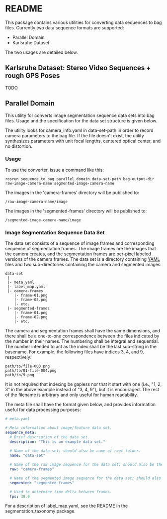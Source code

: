 # README #

This package contains various utilities for converting data sequences to bag files. Currently two data sequence formats are supported:
* Parallel Domain
* Karlsruhe Dataset

The two usages are detailed below.

## Karlsruhe Dataset: Stereo Video Sequences + rough GPS Poses ##

TODO

## Parallel Domain ##

This utility for converts image segmentation sequence data sets into bag files.
Usage and the specification for the data set structure is given below.

The utility looks for camera\_info.yaml in data-set-path in order to record
camera parameters to the bag file. If the file doesn't exist, the utility
synthesizes parameters with unit focal lengths, centered optical center, and no
distortion.

### Usage ###

To use the converter, issue a command like this:

    rosrun sequence_to_bag parallel_domain data-set-path bag-output-dir raw-image-camera-name segmented-image-camera-name

The images in the 'camera-frames' directory will be published to:

    /raw-image-camera-name/image

The images in the 'segmented-frames' directory will be published to:

    /segmented-image-camera-name/image

### Image Segmentation Sequence Data Set ###

The data set consists of a sequence of image frames and corresponding sequence
of segmentation frames. The image frames are the images that the camera creates,
and the segmentation frames are per-pixel labeled versions of the camera frames.
The data set is a directory containing [YAML](http://www.yaml.org/start.html)
files and two sub-directories containing the camera and segmented images:

    data-set
     |
     |- meta.yaml
     |- label_map.yaml
     |- camera-frames
        |- frame-01.png
        |- frame-02.png
        |- etc.
     |- segmented-frames
        |- frame-01.png
        |- frame-02.png
        |- etc.

The camera and segmentation frames shall have the same dimensions, and there
shall be a one-to-one correspondence between the files indicated by the number
in their names. The numbering shall be integral and sequential. The number
intended to act as the index shall be the last sub-string in the basename. For
example, the following files have indices 3, 4, and 9, respectively:

    path/to/file-003.png
    path/to/01-file-004.png
    path/to/9.png

It is not required that indexing be gapless nor that it start with one
(i.e., "1, 2, 3" in the above example instead of "3, 4, 9"), but it is
encouraged. The rest of the filename is arbitrary and only useful for human
readability.

The meta file shall have the format given below, and provides information useful
for data processing purposes:

```yaml
# meta.yaml

# Meta information about image/feature data set.
sequence_meta:
  # Brief description of the data set.
  description: "This is an example data set."
  
  # Name of the data set; should also be name of root folder.
  name: "data-set"

  # Name of the raw image sequence for the data set; should also be the name of the folder containing the images.
  raw: "camera-frames"

  # Name of the segmented image sequence for the data set; should also be the name of the folder containing the images.
  segmented: "segmented-frames"

  # Used to determine time delta between frames.
  fps: 30.0
```
For a description of label\_map.yaml, see the README in the
segmentation\_taxonomy package.

